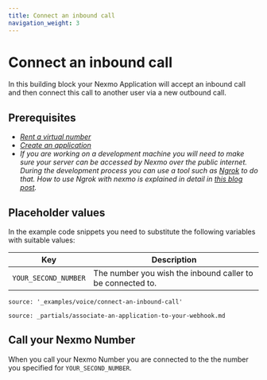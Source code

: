 ```yaml
---
title: Connect an inbound call
navigation_weight: 3
---
```


# Connect an inbound call

In this building block your Nexmo Application will accept an inbound call and then connect this
call to another user via a new outbound call.

## Prerequisites

- *[Rent a virtual number](/account/guides/numbers#rent-virtual-numbers)*
- *[Create an application](/concepts/guides/applications#getting-started-with-applications)*
- *If you are working on a development machine you will need to make
  sure your server can be accessed by Nexmo over the public
  internet. During the development process you can use a tool such as
  [Ngrok](https://ngrok.com) to do that. How to use Ngrok with nexmo
  is explained in detail in [this blog
  post](https://www.nexmo.com/blog/2017/07/04/local-development-nexmo-ngrok-tunnel-dr/).*


## Placeholder values

In the example code snippets you need to substitute the following
variables with suitable values:

Key |	Description
-- | --
`YOUR_SECOND_NUMBER` |	The number you wish the inbound caller to be connected to.

```tabbed_content
source: '_examples/voice/connect-an-inbound-call'
```

```partial
source: _partials/associate-an-application-to-your-webhook.md
```

## Call your Nexmo Number

When you call your Nexmo Number you are connected to the the number
you specified for `YOUR_SECOND_NUMBER`.
